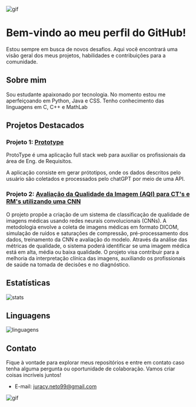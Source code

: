  ![gif](https://github.com/paulojssr/prototype-backend/assets/91094257/44310c73-f959-4d5a-a407-184c8c9b5fc8)


# Bem-vindo ao meu perfil do GitHub!                                                                                                  

Estou sempre em busca de novos desafios. Aqui você encontrará uma visão geral dos meus projetos, habilidades e contribuições para a comunidade.


## Sobre mim

Sou estudante apaixonado por tecnologia.
No momento estou me aperfeiçoando em Python, Java e CSS.
Tenho conhecimento das linguagens em C, C++ e MathLab

## Projetos Destacados

### Projeto 1: [Prototype](https://github.com/paulojssr/prototype-backend)


ProtoType é uma aplicação full stack web para auxiliar os profissionais da área de Eng. de Requisitos.

A aplicação consiste em gerar prótotipos, onde os dados descritos pelo usuário são coletados e processados pelo chatGPT por meio de uma API.

### Projeto 2: [Avaliação da Qualidade da Imagem (AQI) para CT's e RM's utilizando uma CNN](https://github.com/paulojssr/prototype-backend/files/11743353/IC_Augmentacao.e.Visao.Computacional_2023.versao.final.pdf)


O projeto propõe a criação de um sistema de classificação de qualidade de imagens 
médicas usando redes neurais convolucionais (CNNs). A metodologia envolve a coleta 
de imagens médicas em formato DICOM, simulação de ruídos e saturações de 
compressão, pré-processamento dos dados, treinamento da CNN e avaliação do 
modelo. Através da análise das métricas de qualidade, o sistema poderá identificar se 
uma imagem médica está em alta, média ou baixa qualidade. O projeto visa contribuir 
para a melhoria da interpretação clínica das imagens, auxiliando os profissionais de 
saúde na tomada de decisões e no diagnóstico.


## Estatísticas

![stats](https://github-readme-stats.vercel.app/api?username=JuracyNeto&show_icons=true&theme=radical)

## Linguagens

![linguagens](https://github-readme-stats.vercel.app/api/top-langs/?username=JuracyNeto&layout=compact)

## Contato

Fique à vontade para explorar meus repositórios e entre em contato caso tenha alguma pergunta ou oportunidade de colaboração. Vamos criar coisas incríveis juntos!



- E-mail: juracy.neto99@gmail.com



![gif](https://github.com/paulojssr/prototype-backend/assets/91094257/56ba44e2-876f-4c40-8fbb-17be6e8f50b2)



